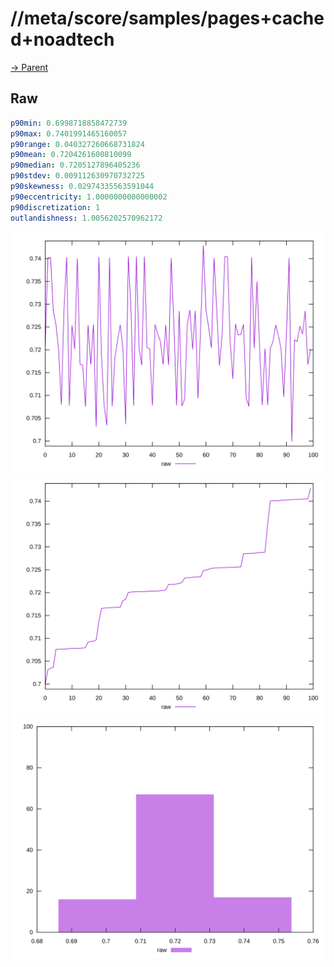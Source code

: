 
# //meta/score/samples/pages+cached+noadtech

[→ Parent](../..)


## Raw


```yaml
p90min: 0.6998718858472739
p90max: 0.7401991465160057
p90range: 0.040327260668731824
p90mean: 0.7204261600810099
p90median: 0.7205127896405236
p90stdev: 0.009112630970732725
p90skewness: 0.02974335563591044
p90eccentricity: 1.0000000000000002
p90discretization: 1
outlandishness: 1.0056202570962172

```

![PLOT: raw-values](./raw/values.svg)![PLOT: raw-sorted](./raw/sorted.svg)![PLOT: raw-histogram](./raw/histogram.svg)